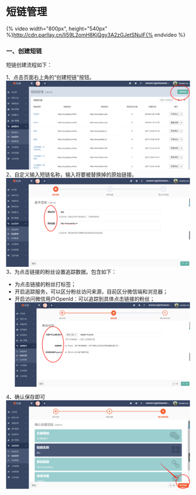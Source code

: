 # 短链管理

{% video width="800px", height="540px" %}http://cdn.parllay.cn/li59L2omH8KjQgy3A2zGJetSNulF{% endvideo %}

### 一、创建短链

短链创建流程如下：

1、点击页面右上角的“创建短链”按钮。![](/assets/1516620176%281%29.png)2、自定义输入短链名称，输入将要被替换掉的原始链接。![](/assets/1516620256.png)3、为点击链接的粉丝设置追踪数据。包含如下：

* 为点击链接的粉丝打标签；
* 开启追踪服务，可以区分粉丝访问来源，目前区分微信端和浏览器；
* 开启访问微信用户OpenId：可以追踪到具体点击链接的粉丝；![](/assets/1516620352%281%29.png)

4、确认保存即可![](/assets/1516621257%281%29.png)

